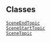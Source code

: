 ## Classes

<a href="../object/SceneEndTopic.html#SceneEndTopic"
target="main"><code>SceneEndTopic</code></a>  
<a href="../object/SceneStartTopic.html#SceneStartTopic"
target="main"><code>SceneStartTopic</code></a>  
<a href="../object/SceneTopic.html#SceneTopic"
target="main"><code>SceneTopic</code></a>  
